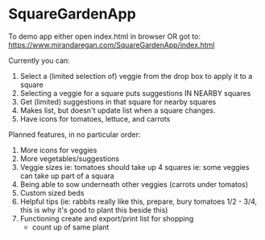 # SquareGardenApp

To demo app either open index.html in browser OR got to: https://www.mirandaregan.com/SquareGardenApp/index.html

Currently you can:

1. Select a (limited selection of) veggie from the drop box to apply it to a square
2. Selecting a veggie for a square puts suggestions IN NEARBY squares
3. Get (limited) suggestions in that square for nearby squares
4. Makes list, but doesn't update list when a square changes.
5. Have icons for tomatoes, lettuce, and carrots

Planned features, in no particular order:

1. More icons for veggies
2. More vegetables/suggestions
3. Veggie sizes
    ie: tomatoes should take up 4 squares
    ie: some veggies can take up part of a squara
4. Being able to sow underneath other veggies (carrots under tomatos)
5. Custom sized beds
6. Helpful tips (ie: rabbits really like this, prepare, bury tomatoes 1/2 - 3/4, this is why it's good to plant this beside this)
7. Functioning create and export/print list for shopping
    - count up of same plant
